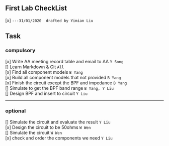 ## First Lab CheckList
[x] `---31/01/2020  drafted by Yimian Liu`   

## Task 

### compulsory

[x] Write AA meeting record table and email to AA `Y Song`   
[] Learn Markdown & Git `All`   
[x] Find all component models `B Yang`   
[x] Build all component models that not provided `B Yang`   
[x] Finish the circuit except the BPF and impedance `B Yang`   
[] Simulate to get the BPF band range `B Yang, Y Liu`   
[] Design BPF and insert to circuit `Y Liu`   

--------------

### optional

[] Simulate the circuit and evaluate the result `Y Liu`   
[x] Design the circuit to be 50ohms `W Wen`   
[] Simulate the circuit `W Wen`   
[x] check and order the components we need `Y Liu`  

